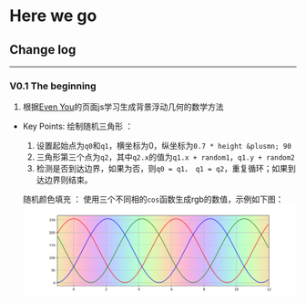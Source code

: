 # Here we go

## Change log
---

### V0.1 The beginning
1. 根据[Even You](http://evanyou.me)的页面js学习生成背景浮动几何的数学方法
- Key Points:
    绘制随机三角形
    ：
    1. 设置起始点为`q0`和`q1`，横坐标为0，纵坐标为`0.7 * height &plusmn; 90`
    2. 三角形第三个点为`q2`，其中`q2.x`的值为`q1.x + random1`，`q1.y + random2`
    3. 检测是否到达边界，如果为否，则`q0 = q1， q1 = q2`，重复循环；如果到达边界则结束。
    
    随机颜色填充
    ：
    使用三个不同相的`cos`函数生成rgb的数值，示例如下图：
    ![img](/sources/colorful.png)
